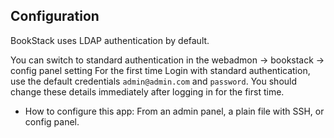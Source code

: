 ## Configuration

BookStack uses LDAP authentication by default.

You can switch to standard authentication in the webadmon -> bookstack -> config panel setting
For the first time Login with standard authentication, use the default credentials `admin@admin.com` and `password`. You should change these details immediately after logging in for the first time.

* How to configure this app: From an admin panel, a plain file with SSH, or config panel.

